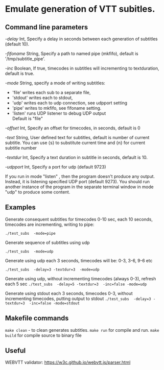 # Emulate generation of VTT subitles.

## Command line parameters

*-delay*
        Int, Specify a delay in seconds between each generation of subtitles (default 10).
        
*-fifoname* 
        String, Specify a path to named pipe (mkfifo), 
        default is '/tmp/subtitle_pipe'.
                        
*-inc* 
        Boolean, If true, timecodes in subtitles will incrementing to textduration, default is true.

*-mode* 
     String, specify a mode of writing subtitles:
* 'file' writes each sub to a separate file, 
* 'stdout' writes each to stdout, 
* 'udp' writes each to udp connection, see udpport setting
* 'pipe' writes to mkfifo, see fifoname setting. 
* 'listen'  runs UDP listener to debug UDP output                        
Default is "file"

                         
*-offset*
     Int, Specify an offset for timecodes, in seconds, default is 0

        
*-text*
        String, User defined text for subtitles, default is number of current subtitle.
        You can use {s} to substitute current time and {n} for current subtitle number

                        
*-textdur* 
       Int, Specify a text duration in subtitle in seconds, default is 10.

        
*-udpport*
        Int, Specify a port for udp (default 9723)
       

If you run in mode "listen" , then the program doesn't produce any output. Instead, it is listening specified UDP port (default 9273).
You should run another instance of the program in the separate terminal window in mode "udp" to produce some content.

## Examples

Generate consequent subtitles for timecodes 0-10 sec, each 10 seconds, timecodes are incrementing, writing to pipe:

`./test_subs  -mode=pipe `

Generate sequence of subtitles using udp

`./test_subs  -mode=udp`

Generate using udp each 3 seconds, timecodes will be: 0-3, 3-6, 9-6  etc

`./test_subs  -delay=3 -textdur=3  -mode=udp`

Generate using udp, without incrementing timecodes (always 0-3), refresh each 5 sec
`./test_subs  -delay=5 -textdur=3  -inc=false -mode=udp`

Generate using stdout each 3 seconds, timecodes 0-3, without incrementing timecodes, putting output to stdout
`./test_subs  -delay=3 -textdur=3  -inc=false -mode=stdout`

## Makefile commands
`make clean` -   to clean generates subtitles.
`make run` for compile and run.
`make build` for compile source to binary file

## Useful
WEBVTT validator: https://w3c.github.io/webvtt.js/parser.html
